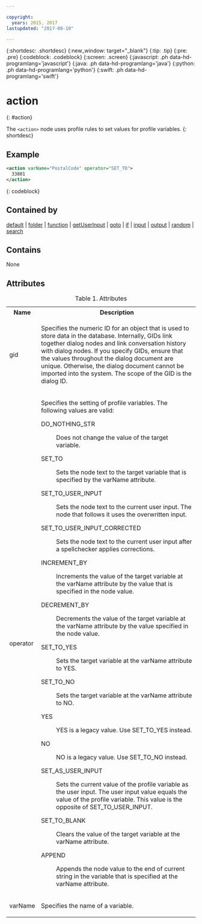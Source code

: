 ```yaml
---

copyright:
  years: 2015, 2017
lastupdated: "2017-08-10"

---
```


{:shortdesc: .shortdesc}
{:new_window: target="_blank"}
{:tip: .tip}
{:pre: .pre}
{:codeblock: .codeblock}
{:screen: .screen}
{:javascript: .ph data-hd-programlang='javascript'}
{:java: .ph data-hd-programlang='java'}
{:python: .ph data-hd-programlang='python'}
{:swift: .ph data-hd-programlang='swift'}

# action
{: #action}

The `<action>` node uses profile rules to set values for profile variables.
{: shortdesc}

## Example

```xml
<action varName="PostalCode" operator="SET_TO">
  33801
</action>
```
{: codeblock}

## Contained by

[default](/docs/services/dialog/default.html) | [folder](/docs/services/dialog/folder.html) | [function](/docs/services/dialog/function.html) | [getUserInput](/docs/services/dialog/getUserInput.html) | [goto](/docs/services/dialog/goto.html) | [if](/docs/services/dialog/if.html) | [input](/docs/services/dialog/input.html) | [output](/docs/services/dialog/output.html) | [random](/docs/services/dialog/random.html) | [search](/docs/services/dialog/search.html)

## Contains

None

## Attributes

<table>
<caption>Table 1. Attributes</caption>
<tr><th>Name</th>
<th>Description</th>
</tr>
<tr><td><p>
gid
</p></td>
<td><p>
Specifies the numeric ID for an
object that is used to store data in the database. Internally, GIDs
link together dialog nodes and link conversation history with dialog
nodes. If you specify GIDs, ensure that the values throughout the
dialog document are unique. Otherwise, the dialog document cannot
be imported into the system. The scope of the GID is the dialog ID.
</p></td>
</tr>
<tr><td><p>
operator
</p></td>
<td><p>
Specifies the setting of profile variables. The following values are valid:
</p><dl><dt>DO_NOTHING_STR</dt>
<dd><p>Does not change the value of the target variable.</p></dd>
<dt>SET_TO</dt>
<dd><p>Sets the node text to the target variable that is
                                            specified by the varName attribute.</p></dd>
<dt>SET_TO_USER_INPUT</dt>
<dd><p>Sets the node text to the current user input. The node
                                            that follows it uses the overwritten input.</p></dd>
<dt>SET_TO_USER_INPUT_CORRECTED</dt>
<dd><p>Sets the node text to the current user input after a
                                            spellchecker applies corrections.</p></dd>
<dt>INCREMENT_BY</dt>
<dd><p>Increments the value of the target variable at the
                                            varName attribute by the value that is specified in the
                                            node value.</p></dd>
<dt>DECREMENT_BY</dt>
<dd><p>Decrements the value of the target variable at the
                                            varName attribute by the value specified in the node
                                            value.</p></dd>
<dt>SET_TO_YES</dt>
<dd><p>Sets the target variable at the varName attribute to
                                            YES.</p></dd>
<dt>SET_TO_NO</dt>
<dd><p>Sets the target variable at the varName attribute to
                                            NO.</p></dd>
<dt>YES</dt>
<dd><p>YES is a legacy value. Use SET_TO_YES instead.</p></dd>
<dt>NO</dt>
<dd><p>NO is a legacy value. Use SET_TO_NO instead.</p></dd>
<dt>SET_AS_USER_INPUT</dt>
<dd><p>Sets the current value of the profile variable as the
                                            user input. The user input value equals the value of the
                                            profile variable. This value is the opposite of
                                            SET_TO_USER_INPUT.</p></dd>
<dt>SET_TO_BLANK</dt>
<dd><p>Clears the value of the target variable at the varName
                                            attribute.</p></dd>
<dt>APPEND</dt>
<dd><p>Appends the node value to the end of current string in
                                            the variable that is specified at the varName
                                            attribute.</p></dd>
</dl>
</td>
</tr>
<tr><td><p>
varName
</p></td>
<td><p>
Specifies the name of a variable.
</p></td>
</tr>
</table>
